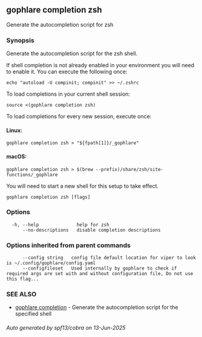 ## gophlare completion zsh

Generate the autocompletion script for zsh

### Synopsis

Generate the autocompletion script for the zsh shell.

If shell completion is not already enabled in your environment you will need
to enable it.  You can execute the following once:

	echo "autoload -U compinit; compinit" >> ~/.zshrc

To load completions in your current shell session:

	source <(gophlare completion zsh)

To load completions for every new session, execute once:

#### Linux:

	gophlare completion zsh > "${fpath[1]}/_gophlare"

#### macOS:

	gophlare completion zsh > $(brew --prefix)/share/zsh/site-functions/_gophlare

You will need to start a new shell for this setup to take effect.


```
gophlare completion zsh [flags]
```

### Options

```
  -h, --help              help for zsh
      --no-descriptions   disable completion descriptions
```

### Options inherited from parent commands

```
      --config string   config file default location for viper to look is ~/.config/gophlare/config.yaml
      --configfileset   Used internally by gophlare to check if required args are set with and without configuration file, Do not use this flag...
```

### SEE ALSO

* [gophlare completion](gophlare_completion.md)	 - Generate the autocompletion script for the specified shell

###### Auto generated by spf13/cobra on 13-Jun-2025
